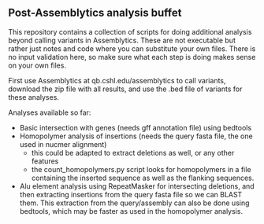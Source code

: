 ## Post-Assemblytics analysis buffet

This repository contains a collection of scripts for doing additional analysis beyond calling variants in Assemblytics. 
These are not executable but rather just notes and code where you can substitute your own files. There is no input validation here, so make sure what each step is doing makes sense on your own files. 

First use Assemblytics at qb.cshl.edu/assemblytics to call variants, download the zip file with all results, and use the .bed file of variants for these analyses.

Analyses available so far:
* Basic intersection with genes (needs gff annotation file) using bedtools
* Homopolymer analysis of insertions (needs the query fasta file, the one used in nucmer alignment)
    * this could be adapted to extract deletions as well, or any other features
    * the count_homopolymers.py script looks for homopolymers in a file containing the inserted sequence as well as the flanking sequences. 
* Alu element analysis using RepeatMasker for intersecting deletions, and then extracting insertions from the query fasta file so we can BLAST them. This extraction from the query/assembly can also be done using bedtools, which may be faster as used in the homopolymer analysis. 
